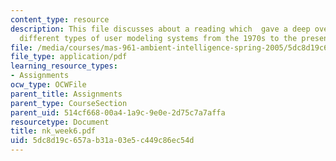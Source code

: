 ```yaml
---
content_type: resource
description: This file discusses about a reading which  gave a deep overview of many
  different types of user modeling systems from the 1970s to the present.
file: /media/courses/mas-961-ambient-intelligence-spring-2005/5dc8d19c657ab31a03e5c449c86ec54d_nk_week6.pdf
file_type: application/pdf
learning_resource_types:
- Assignments
ocw_type: OCWFile
parent_title: Assignments
parent_type: CourseSection
parent_uid: 514cf668-00a4-1a9c-9e0e-2d75c7a7affa
resourcetype: Document
title: nk_week6.pdf
uid: 5dc8d19c-657a-b31a-03e5-c449c86ec54d
---
```

